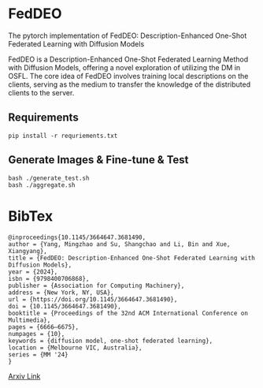 # FedDEO
The pytorch implementation of FedDEO: Description-Enhanced One-Shot Federated Learning with Diffusion Models

FedDEO is a Description-Enhanced One-Shot Federated Learning Method with Diffusion Models, offering a novel exploration of utilizing the DM in OSFL. The core idea of FedDEO involves training local descriptions on the clients, serving as the medium to transfer the knowledge of the distributed clients to the server.

## Requirements

	pip install -r requriements.txt

## Generate Images & Fine-tune & Test

	bash ./generate_test.sh
	bash ./aggregate.sh

# BibTex

	@inproceedings{10.1145/3664647.3681490,
	author = {Yang, Mingzhao and Su, Shangchao and Li, Bin and Xue, Xiangyang},
	title = {FedDEO: Description-Enhanced One-Shot Federated Learning with Diffusion Models},
	year = {2024},
	isbn = {9798400706868},
	publisher = {Association for Computing Machinery},
	address = {New York, NY, USA},
	url = {https://doi.org/10.1145/3664647.3681490},
	doi = {10.1145/3664647.3681490},
	booktitle = {Proceedings of the 32nd ACM International Conference on Multimedia},
	pages = {6666–6675},
	numpages = {10},
	keywords = {diffusion model, one-shot federated learning},
	location = {Melbourne VIC, Australia},
	series = {MM '24}
	}

[Arxiv Link](https://dl.acm.org/doi/10.1145/3664647.3681490)